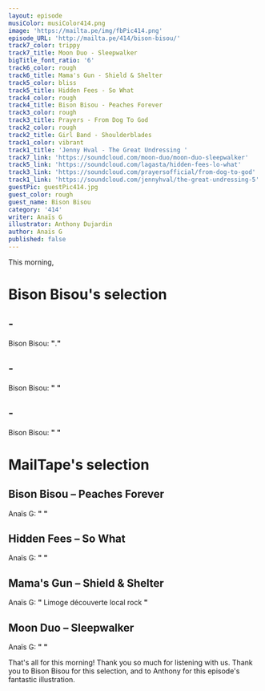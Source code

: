 ```yaml
---
layout: episode
musiColor: musiColor414.png
image: 'https://mailta.pe/img/fbPic414.png'
episode_URL: 'http://mailta.pe/414/bison-bisou/'
track7_color: trippy
track7_title: Moon Duo - Sleepwalker
bigTitle_font_ratio: '6'
track6_color: rough
track6_title: Mama's Gun - Shield & Shelter
track5_color: bliss
track5_title: Hidden Fees - So What
track4_color: rough
track4_title: Bison Bisou - Peaches Forever
track3_color: rough
track3_title: Prayers - From Dog To God
track2_color: rough
track2_title: Girl Band - Shoulderblades
track1_color: vibrant
track1_title: 'Jenny Hval - The Great Undressing '
track7_link: 'https://soundcloud.com/moon-duo/moon-duo-sleepwalker'
track5_link: 'https://soundcloud.com/lagasta/hidden-fees-lo-what'
track3_link: 'https://soundcloud.com/prayersofficial/from-dog-to-god'
track1_link: 'https://soundcloud.com/jennyhval/the-great-undressing-5'
guestPic: guestPic414.jpg
guest_color: rough
guest_name: Bison Bisou
category: '414'
writer: Anaïs G
illustrator: Anthony Dujardin
author: Anaïs G
published: false
---
```

<p id="introduction">This morning, 


</p>

# Bison Bisou's selection

##  - 
Bison Bisou: **"**.**"**

##  -
Bison Bisou: **"** **"** 

##  - 
Bison Bisou: **"** **"**

# MailTape's selection

## Bison Bisou – Peaches Forever
Anaïs G: **"** **"**

## Hidden Fees – So What
Anaïs G: **"** **"**

## Mama's Gun – Shield & Shelter
Anaïs G: **"** Limoge découverte local rock **"**

## Moon Duo  – Sleepwalker
Anaïs G: **"** **"**


<p id="outroduction">That's all for this morning! Thank you so much for listening with us. Thank you to Bison Bisou for this selection, and to Anthony for this episode's fantastic illustration.</p>
